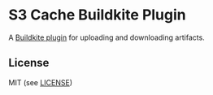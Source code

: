 # S3 Cache Buildkite Plugin

A [Buildkite plugin](https://buildkite.com/docs/agent/v3/plugins) for uploading and downloading artifacts.

## License

MIT (see [LICENSE](LICENSE))
